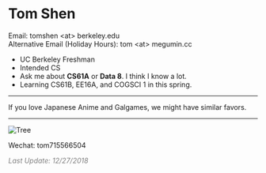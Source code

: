 # Tom Shen
Email: tomshen \<at\> berkeley.edu <br/>
Alternative Email (Holiday Hours): tom \<at\> megumin.cc
 

- UC Berkeley Freshman
- Intended CS
- Ask me about **CS61A** or **Data 8**. I think I know a lot. 
- Learning CS61B, EE16A, and COGSCI 1 in this spring.

----

If you love Japanese Anime and Galgames, we might have similar favors.

----
![Tree](https://i.imgur.com/aR5ZY5vl.jpg)

Wechat: tom715566504

<i><font color='grey'>Last Update: 12/27/2018</font></i>